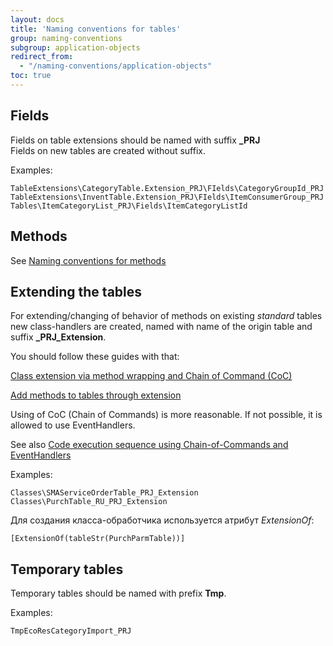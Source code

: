 ```yaml
---
layout: docs
title: 'Naming conventions for tables'
group: naming-conventions
subgroup: application-objects
redirect_from:
  - "/naming-conventions/application-objects"
toc: true
---
```


## Fields
Fields on table extensions should be named with suffix <b>_PRJ</b><br/>
Fields on new tables are created without suffix.

Examples:

```
TableExtensions\CategoryTable.Extension_PRJ\FIelds\CategoryGroupId_PRJ
TableExtensions\InventTable.Extension_PRJ\FIelds\ItemConsumerGroup_PRJ
Tables\ItemCategoryList_PRJ\Fields\ItemCategoryListId
```

## Methods 
See [Naming conventions for methods](/code-artifacts/methods.md)

## Extending the tables 

For extending/changing of behavior of methods on existing _standard_ tables new class-handlers are created, named with name of the origin table and suffix <b>_PRJ_Extension</b>.

You should follow these guides with that:<br/>


[Class extension via method wrapping and Chain of Command (CoC)](https://docs.microsoft.com/en-us/dynamics365/unified-operations/dev-itpro/extensibility/method-wrapping-coc)

[Add methods to tables through extension](https://docs.microsoft.com/en-us/dynamics365/unified-operations/dev-itpro/extensibility/add-method-table)


Using of CoC (Chain of Commands) is more reasonable. If not possible, it is allowed to use EventHandlers.

See also [Code execution sequence using Chain-of-Commands and EventHandlers](/examples/code-execution-sequence/)

Examples:


```
Classes\SMAServiceOrderTable_PRJ_Extension
Classes\PurchTable_RU_PRJ_Extension
```

Для создания класса-обработчика используется атрибут _ExtensionOf_: 
```
[ExtensionOf(tableStr(PurchParmTable))] 
```

## Temporary tables

Temporary tables should be named with prefix <b>Tmp</b>.

Examples:

```
TmpEcoResCategoryImport_PRJ
```
